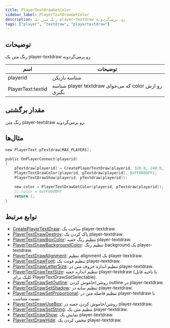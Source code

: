 ```yaml
---
title: PlayerTextDrawGetColor
sidebar_label: PlayerTextDrawGetColor
description: رنگ متن یک player-textdraw رو برمی‌گردونه
tags: ["player", "textdraw", "playertextdraw"]
---
```


<VersionWarn version='omp v1.1.0.2612' />

## توضیحات

رنگ متن یک player-textdraw رو برمی‌گردونه

| اسم               | توضیحات                                                      |
| ----------------- | ------------------------------------------------- |
| playerid          | شناسه بازیکن                                                 |
| PlayerText:textid | شناسه player textdraw که می‌خوای color رو ازش بگیری |

## مقدار برگشتی

رنگ متن player-textdraw رو برمی‌گردونه.

## مثال‌ها

```c
new PlayerText:pTextdraw[MAX_PLAYERS];

public OnPlayerConnect(playerid)
{
    pTextdraw[playerid] = CreatePlayerTextDraw(playerid, 320.0, 240.0, "Welcome to my OPEN.MP server");
    PlayerTextDrawColor(playerid, pTextdraw[playerid], 0xFF0000FF);
    PlayerTextDrawShow(playerid, pTextdraw[playerid]);

    new color = PlayerTextDrawGetColor(playerid, pTextdraw[playerid]);
    // color = 0xFF0000FF
    return 1;
}
```

## توابع مرتبط

- [CreatePlayerTextDraw](CreatePlayerTextDraw): ساخت یک player-textdraw.
- [PlayerTextDrawDestroy](PlayerTextDrawDestroy): پاک کردن یک player-textdraw.
- [PlayerTextDrawBoxColor](PlayerTextDrawBoxColor): تنظیم رنگ جعبه player-textdraw.
- [PlayerTextDrawBackgroundColor](PlayerTextDrawBackgroundColor): تنظیم رنگ background یک player-textdraw.
- [PlayerTextDrawAlignment](PlayerTextDrawAlignment): تنظیم alignment یک player-textdraw.
- [PlayerTextDrawFont](PlayerTextDrawFont): تنظیم فونت یک player-textdraw.
- [PlayerTextDrawLetterSize](PlayerTextDrawLetterSize): تنظیم اندازه حروف متن در player-textdraw.
- [PlayerTextDrawTextSize](PlayerTextDrawTextSize): تنظیم اندازه جعبه player-textdraw (یا ناحیه قابل کلیک برای PlayerTextDrawSetSelectable).
- [PlayerTextDrawSetOutline](PlayerTextDrawSetOutline): روشن/خاموش کردن outline در player-textdraw.
- [PlayerTextDrawSetShadow](PlayerTextDrawSetShadow): تنظیم سایه در player-textdraw.
- [PlayerTextDrawSetProportional](PlayerTextDrawSetProportional): تنظیم فاصله متن در player-textdraw با نسبت متناسب.
- [PlayerTextDrawUseBox](PlayerTextDrawUseBox): روشن/خاموش کردن جعبه در player-textdraw.
- [PlayerTextDrawSetString](PlayerTextDrawSetString): تنظیم متن یک player-textdraw.
- [PlayerTextDrawShow](PlayerTextDrawShow): نمایش یک player-textdraw.
- [PlayerTextDrawHide](PlayerTextDrawHide): مخفی کردن یک player-textdraw.
